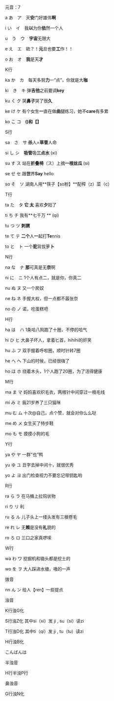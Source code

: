 元音：7


a あ　ア　天**安**门好雄伟**啊**

i い　イ　我**以**为你**依**然一个人

u　う　ウ　**宇宙**无限大

e え　エ　欸？！**元**旦也要**工**作！！

o お　オ　**我**是天**才**


K行

ka か　カ　每天多努**力**一“点”，你就是大**咖**

ki　き　キ 弹**吉他**之前要调**key**

ku	く	ク 哭**鼻子**哭了很**久**

ke	け	ケ 有个女生**一**直在做**曲**腿练习，她不**care**有多累

ko	こ	コ　**()**和**【】**		


S行

sa　さ　サ **杀**人=**草菅**人命

si	し	シ　**吸管**吸**三点水**       (xi)

su	す	ス 站在**折叠椅**（ス）上摘**一根丝瓜**      (si)

se	せ	セ 跟**世**界**Say** hello

so	そ　ソ 湖南人用**筷子【so粉】**配榨（z）菜（c） 


T行

ta	た　タ	**它 太** 喜欢**夕**阳了

ti 	ち	チ	我有**七千万 **      (qi)

tu	つ	ツ	**刺猬**     

te	て	テ	**二个**人**一**起打**Te**nnis

to	と　ト	一个**驼**背拔萝**卜**


N行

na	な　ナ	**那**可真是无**奈**啊

ni	に　ニ	1个人有点二，就是你，你真二

nu	ぬ	ヌ	又一个房奴

ne	ね	ネ	手握大权，但一点都不嚣张奈

no	の	ノ	诺，吃蛋糕吧


H行

ha	は　ハ	1条哈八狗跑了十圈，不停的哈气

hi	ひ	ヒ	大鼻子坏人，拿着匕首，hihihi的奸笑

hu	ふ	フ	双手握着呼啦圈，顺时针转7圈

he	へ	ヘ	下山的时候，已经很嗨了

ho	ほ	ホ	绕着木头，1个人跑了20圈，为了活得健康


M行

ma	ま	マ	妈妈喜欢织毛衣，两根针中间穿过一根毛线

mi	み	ミ	我21岁养了三只猫咪

mu	む	ム	十次@自己，点个赞，就会对你么么哒

me	め	メ	女生买了特步鞋

mo	も	モ	摸摸小狗的毛


Y行

ya	や	ヤ	一群“也”鸭

yu	ゆ	ユ	丑字去掉中间十，就很优秀

yo	よ	ヨ	出门检查视力不要忘记带钥匙哟


R行

ra	ら	ラ	在马桶上拉钩状物

ri	り	リ	利

ru	る	ル	儿子头上一缕头发有三根卷毛

re	れ	レ	无**赖**是没有**礼**貌的

ro	ろ	ロ	三口之家真啰嗦


W行

wa	わ	ワ	挖掘机和锄头都是挖土的

wo	を	ヲ	大人踩进水塘，嗷的一声


拨音

nn	ん	ン	给人【ren】一些提点


浊音

K行浊G化

S行浊Z化 其中si（xi）发 ji , su（si）读zi

T行浊D化 其中ti（qi）发 ji , tu（tu）读zi

H行浊B化

こんばんは　


半浊音

H行半浊P行


鼻浊音

G行浊N化
